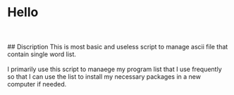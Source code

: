 # Hello
</br>
</br>
## Discription
This is most basic and useless script to manage ascii file that contain single word list.
</br>
</br>
I primarily use this script to manaege my program list that I use frequently so that I can use the list to install my necessary packages in a new computer if needed.
